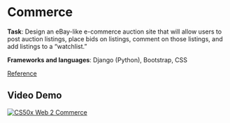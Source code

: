# Commerce

**Task**: Design an eBay-like e-commerce auction site that will allow users to post auction listings, place bids on listings, comment on those listings, and add listings to a “watchlist.”

**Frameworks and languages**: Django (Python), Bootstrap, CSS

[Reference](https://cs50.harvard.edu/web/2020/projects/2/commerce/)

## Video Demo
[![CS50x Web 2 Commerce](http://img.youtube.com/vi/VUV18AGy96s/0.jpg)](http://www.youtube.com/watch?v=VUV18AGy96s "CS50x Web 2 Commerce")